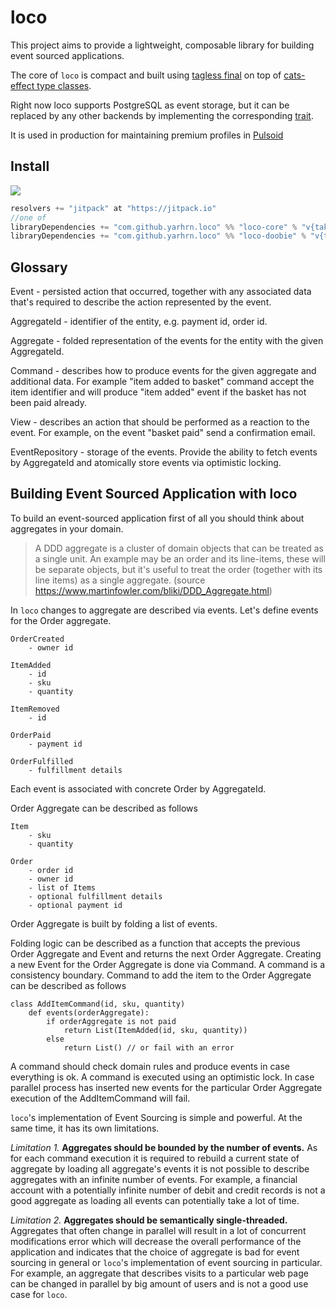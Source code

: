 # loco 

This project aims to provide a lightweight, composable library for building event sourced applications. 

The core of `loco` is compact and built using [tagless final](https://www.youtube.com/watch?v=8sgAUIB8JOY) on top of [cats-effect type classes](https://typelevel.org/cats-effect/docs/typeclasses/).

Right now loco supports PostgreSQL as event storage, but it can be replaced by any other backends by implementing the corresponding [trait](https://github.com/yarhrn/loco/blob/master/core/src/main/scala/loco/repository/EventsRepository.scala).

It is used in production for maintaining premium profiles in [Pulsoid](https://pulsoid.net)

## Install
[![](https://jitpack.io/v/yarhrn/loco.svg)](https://jitpack.io/#yarhrn/loco)

```scala
resolvers += "jitpack" at "https://jitpack.io"
//one of
libraryDependencies += "com.github.yarhrn.loco" %% "loco-core" % "v{take version from badge above}"
libraryDependencies += "com.github.yarhrn.loco" %% "loco-doobie" % "v{take version from badge above}"
```

## Glossary

Event - persisted action that occurred, together with any associated data that's required to describe the action represented by the event.

AggregateId - identifier of the entity, e.g. payment id, order id.

Aggregate - folded representation of the events for the entity with the given AggregateId.

Command - describes how to produce events for the given aggregate and additional data. For example "item added to basket" command accept the item identifier and will produce "item added" event if the basket has not been paid already.  

View - describes an action that should be performed as a reaction to the event. For example, on the event "basket paid" send a confirmation email.

EventRepository - storage of the events. Provide the ability to fetch events by AggregateId and atomically store events via optimistic locking.

## Building Event Sourced Application with loco
To build an event-sourced application first of all you should think about aggregates in your domain.
>A DDD aggregate is a cluster of domain objects that can be treated as a single unit. An example may be an order and its line-items, these will be separate objects, but it's useful to treat the order (together with its line items) as a single aggregate. (source https://www.martinfowler.com/bliki/DDD_Aggregate.html)

In `loco` changes to aggregate are described via events. Let's define events for the Order aggregate.
```
OrderCreated
    - owner id

ItemAdded
    - id
    - sku
    - quantity

ItemRemoved
    - id

OrderPaid
    - payment id

OrderFulfilled
    - fulfillment details

```
Each event is associated with concrete Order by AggregateId.

Order Aggregate can be described as follows 
```
Item
    - sku
    - quantity

Order
    - order id
    - owner id
    - list of Items
    - optional fulfillment details
    - optional payment id
```

Order Aggregate is built by folding a list of events.

Folding logic can be described as a function that accepts the previous Order Aggregate and Event and returns the next Order Aggregate.
Creating a new Event for the Order Aggregate is done via Command. A command is a consistency boundary. Command to add the item to the Order Aggregate can be described as follows
```
class AddItemCommand(id, sku, quantity)
    def events(orderAggregate):
        if orderAggregate is not paid
            return List(ItemAdded(id, sku, quantity))
        else
            return List() // or fail with an error
```

A command should check domain rules and produce events in case everything is ok. A command is executed using an optimistic lock. In case parallel process has inserted new events for the particular Order Aggregate execution of the AddItemCommand will fail. 

`loco`'s implementation of Event Sourcing is simple and powerful. At the same time, it has its own limitations. 

_Limitation 1._ **Aggregates should be bounded by the number of events.** As for each command execution it is required to rebuild a current state of aggregate by loading all aggregate's events it is not possible to describe aggregates with an infinite number of events. For example, a financial account with a potentially infinite number of debit and credit records is not a good aggregate as loading all events can potentially take a lot of time. 

_Limitation 2._ **Aggregates should be semantically single-threaded.** Aggregates that often change in parallel will result in a lot of concurrent modifications error which will decrease the overall performance of the application and indicates that the choice of aggregate is bad for event sourcing in general or `loco`'s implementation of event sourcing in particular. For example, an aggregate that describes visits to a particular web page can be changed in parallel by big amount of users and is not a good use case for `loco`.

